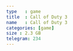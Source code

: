 ```yaml
---
type   : game
title  : Call of Duty 3
name   : Call of Duty 3
categories: [game]
size : 2.3 GB
telegram: 234
---
```



